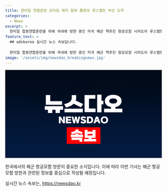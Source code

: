 ```yaml
---
title: 한미일 연합훈련 프리덤 에지 참여 美항모 루스벨트 부산 도착
categories:
  - News
excerpt: >
  한미일 합동연합훈련을 위해 국내에 방한 중인 미국 해군 핵추진 항공모함 시어도어 루스벨트함이 부산해군작전사령부 부산작전기지에 정박 중이다. 이번 방한은 지난해 11월 이후 처음이며, 다음 주 열릴 프리덤 에지 연합훈련에 참여할 예정이다. 10만톤급의 루스벨트함이 국내에 입항한 것은 이번이 처음이어서 관심을 끌고 있다. (150자)
feature_text: >
  ## adskorea 실시간 뉴스 속보입니다.

  한미일 합동연합훈련을 위해 국내에 방한 중인 미국 해군 핵추진 항공모함 시어도어 루스벨트함이 부산해군작전사령부 부산작전기지에 정박 중이다. 이번 방한은 지난해 11월 이후 처음이며, 다음 주 열릴 프리덤 에지 연합훈련에 참여할 예정이다. 10만톤급의 루스벨트함이 국내에 입항한 것은 이번이 처음이어서 관심을 끌고 있다. (150자)
image: '/assets/img/newsdao_breakingnews.jpg'
---
```


<p><img src="/assets/img/newsdao_breakingnews.jpg" alt="adskorea 속보" /></p>

<p>한국에서의 해군 항공모함 방문이 중요한 소식입니다. 이에 따라 이번 기사는 해군 항공모함 방한과 관련된 정보를 중심으로 작성될 예정입니다.</p>
실시간 뉴스 속보는, <a href="https://newsdao.kr" rel="dofollow">https://newsdao.kr</a>


